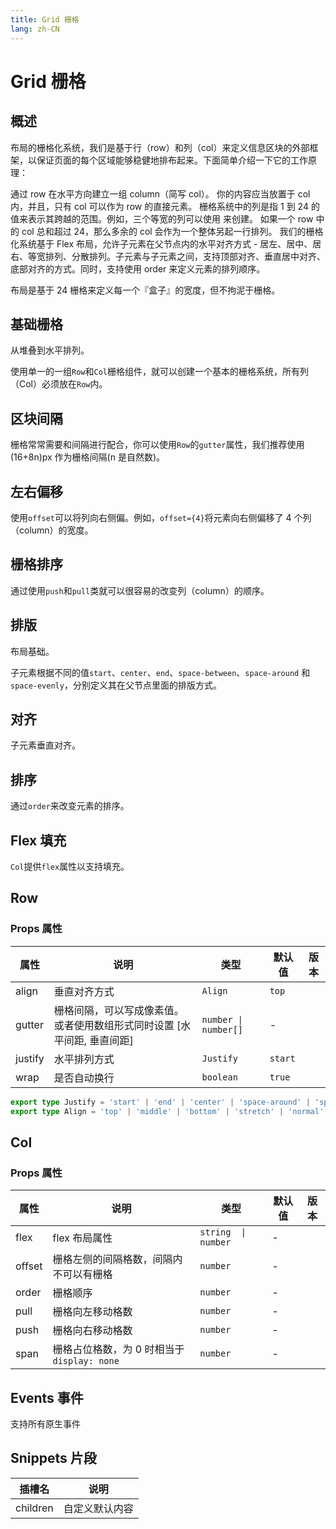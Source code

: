 ```yaml
---
title: Grid 栅格
lang: zh-CN
---
```



# Grid 栅格

## 概述

布局的栅格化系统，我们是基于行（row）和列（col）来定义信息区块的外部框架，以保证页面的每个区域能够稳健地排布起来。下面简单介绍一下它的工作原理：

通过 row 在水平方向建立一组 column（简写 col）。
你的内容应当放置于 col 内，并且，只有 col 可以作为 row 的直接元素。
栅格系统中的列是指 1 到 24 的值来表示其跨越的范围。例如，三个等宽的列可以使用 <Col span={8} /> 来创建。
如果一个 row 中的 col 总和超过 24，那么多余的 col 会作为一个整体另起一行排列。
我们的栅格化系统基于 Flex 布局，允许子元素在父节点内的水平对齐方式 - 居左、居中、居右、等宽排列、分散排列。子元素与子元素之间，支持顶部对齐、垂直居中对齐、底部对齐的方式。同时，支持使用 order 来定义元素的排列顺序。

布局是基于 24 栅格来定义每一个『盒子』的宽度，但不拘泥于栅格。

## 基础栅格

从堆叠到水平排列。

使用单一的一组`Row`和`Col`栅格组件，就可以创建一个基本的栅格系统，所有列（Col）必须放在`Row`内。

<demo src="../../../../example/grid/basic.svelte"></demo>

## 区块间隔

栅格常常需要和间隔进行配合，你可以使用`Row`的`gutter`属性，我们推荐使用 (16+8n)px 作为栅格间隔(n 是自然数)。

<demo src="../../../../example/grid/gutter.svelte"></demo>

## 左右偏移

使用`offset`可以将列向右侧偏。例如，`offset={4}`将元素向右侧偏移了 4 个列（column）的宽度。

<demo src="../../../../example/grid/offset.svelte"></demo>

## 栅格排序

通过使用`push`和`pull`类就可以很容易的改变列（column）的顺序。

<demo src="../../../../example/grid/push.svelte"></demo>

## 排版

布局基础。

子元素根据不同的值`start`、`center`、`end`、`space-between`、`space-around` 和 `space-evenly`，分别定义其在父节点里面的排版方式。

<demo src="../../../../example/grid/justify.svelte"></demo>

## 对齐

子元素垂直对齐。

<demo src="../../../../example/grid/align.svelte"></demo>

## 排序

通过`order`来改变元素的排序。

<demo src="../../../../example/grid/order.svelte"></demo>

## Flex 填充

`Col`提供`flex`属性以支持填充。

<demo src="../../../../example/grid/flex.svelte"></demo>

## Row

### Props 属性

| 属性    | 说明                                                                    | 类型                 | 默认值  | 版本 |
| ------- | ----------------------------------------------------------------------- | -------------------- | ------- | ---- |
| align   | 垂直对齐方式                                                            | `Align`              | `top`   |      |
| gutter  | 栅格间隔，可以写成像素值。或者使用数组形式同时设置 [水平间距, 垂直间距] | `number \| number[]` | -       |      |
| justify | 水平排列方式                                                            | `Justify`            | `start` |      |
| wrap    | 是否自动换行                                                            | `boolean`            | `true`  |      |

```ts
export type Justify = 'start' | 'end' | 'center' | 'space-around' | 'space-between' | 'space-evenly'
export type Align = 'top' | 'middle' | 'bottom' | 'stretch' | 'normal'
```

## Col

### Props 属性

| 属性   | 说明                                       | 类型                | 默认值 | 版本 |
| ------ | ------------------------------------------ | ------------------- | ------ | ---- |
| flex   | flex 布局属性                              | `string  \| number` | -      |      |
| offset | 栅格左侧的间隔格数，间隔内不可以有栅格     | `number`            | -      |      |
| order  | 栅格顺序                                   | `number`            | -      |      |
| pull   | 栅格向左移动格数                           | `number`            | -      |      |
| push   | 栅格向右移动格数                           | `number`            | -      |      |
| span   | 栅格占位格数，为 0 时相当于`display: none` | `number`            | -      |      |

## Events 事件

支持所有原生事件

## Snippets 片段

| 插槽名   | 说明           |
| -------- | -------------- |
| children | 自定义默认内容 |